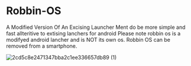 # Robbin-OS
A Modified Version Of An Excising Launcher 
Ment do be more simple and fast allteritive to extising lanchers for android 
Please note robbin os is a modifyed android lancher and is NOT its own os. Robbin OS can be removed from a smartphone.












![2cd5c8e2471347bba2c1ee336657db89 (1)](https://user-images.githubusercontent.com/73040612/122801819-9ca43f00-d292-11eb-870f-e0c6ec4b93e5.png)

